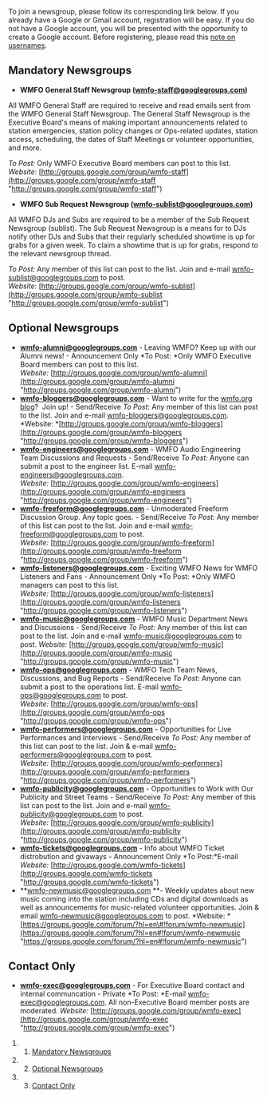 To join a newsgroup, please follow its corresponding link below. If you already have a Google or Gmail account, registration will be easy. If you do not have a Google account, you will be presented with the opportunity to create a Google account. Before registering, please read this [note on usernames](https://wiki.wmfo.org/Staff_Info/Staff_Usernames "Staff Info/Staff Usernames").

Mandatory Newsgroups
--------------------

-   **WMFO General Staff Newsgroup ([wmfo-staff@googlegroups.com](mailto:wmfo-staff@googlegroups.com "mailto:wmfo-staff@googlegroups.com"))**

All WMFO General Staff are required to receive and read emails sent from the WMFO General Staff Newsgroup. The General Staff Newsgroup is the Executive Board's means of making important announcements related to station emergencies, station policy changes or Ops-related updates, station access, scheduling, the dates of Staff Meetings or volunteer opportunities, and more.

*To Post:* Only WMFO Executive Board members can post to this list.
 *Website:* [http://groups.google.com/group/wmfo-staff](http://groups.google.com/group/wmfo-staff "http://groups.google.com/group/wmfo-staff")

-   **WMFO Sub Request Newsgroup ([wmfo-sublist@googlegroups.com](mailto:wmfo-sublist@googlegroups.com "mailto:wmfo-sublist@googlegroups.com"))**

All WMFO DJs and Subs are required to be a member of the Sub Request Newsgroup (sublist). The Sub Request Newsgroup is a means for to DJs notify other DJs and Subs that their regularly scheduled showtime is up for grabs for a given week. To claim a showtime that is up for grabs, respond to the relevant newsgroup thread.

*To Post:* Any member of this list can post to the list. Join and e-mail [wmfo-sublist@googlegroups.com](mailto:wmfo-sublist@googlegroups.com "mailto:wmfo-sublist@googlegroups.com") to post.
 *Website:* [http://groups.google.com/group/wmfo-sublist](http://groups.google.com/group/wmfo-sublist "http://groups.google.com/group/wmfo-sublist")

Optional Newsgroups
-------------------

-   **[wmfo-alumni@googlegroups.com](mailto:wmfo-alumni@googlegroups.com "mailto:wmfo-alumni@googlegroups.com")** - Leaving WMFO? Keep up with our Alumni news! - Announcement Only
     *To Post: *Only WMFO Executive Board members can post to this list.
     *Website:* [http://groups.google.com/group/wmfo-alumni](http://groups.google.com/group/wmfo-alumni "http://groups.google.com/group/wmfo-alumni")
-   **[wmfo-bloggers@googlegroups.com](mailto:wmfo-bloggers@googlegroups.com "mailto:wmfo-bloggers@googlegroups.com")** - Want to write for the [wmfo.org blog](http://www.wmfo.org/?cat=6 "http://www.wmfo.org/?cat=6")?  Join up! - Send/Receive
     *To Post:* Any member of this list can post to the list. Join and e-mail [wmfo-bloggers@googlegroups.com](mailto:wmfo-bloggers@googlegroups.com "mailto:wmfo-bloggers@googlegroups.com").
     *Website: *[http://groups.google.com/group/wmfo-bloggers](http://groups.google.com/group/wmfo-bloggers "http://groups.google.com/group/wmfo-bloggers")
-   **[wmfo-engineers@googlegroups.com](mailto:wmfo-engineers@googlegroups.com "mailto:wmfo-engineers@googlegroups.com")** - WMFO Audio Engineering Team Discussions and Requests - Send/Receive
     *To Post:* Anyone can submit a post to the engineer list. E-mail [wmfo-engineers@googlegroups.com](mailto:wmfo-engineers@googlegroups.com "mailto:wmfo-engineers@googlegroups.com").
     *Website:* [http://groups.google.com/group/wmfo-engineers](http://groups.google.com/group/wmfo-engineers "http://groups.google.com/group/wmfo-engineers")
-   **[wmfo-freeform@googlegroups.com](mailto:wmfo-freeform@googlegroups.com "mailto:wmfo-freeform@googlegroups.com")** - Unmoderated Freeform Discussion Group. Any topic goes. - Send/Receive
     *To Post:* Any member of this list can post to the list. Join and e-mail [wmfo-freeform@googlegroups.com](mailto:wmfo-freeform@googlegroups.com "mailto:wmfo-freeform@googlegroups.com") to post.
     *Website:* [http://groups.google.com/group/wmfo-freeform](http://groups.google.com/group/wmfo-freeform "http://groups.google.com/group/wmfo-freeform")
-   **[wmfo-listeners@googlegroups.com](mailto:wmfo-listeners@googlegroups.com "mailto:wmfo-listeners@googlegroups.com")** - Exciting WMFO News for WMFO Listeners and Fans - Announcement Only
     *To Post: *Only WMFO managers can post to this list.
     *Website:* [http://groups.google.com/group/wmfo-listeners](http://groups.google.com/group/wmfo-listeners "http://groups.google.com/group/wmfo-listeners")
-   **[wmfo-music@googlegroups.com](mailto:wmfo-music@googlegroups.com "mailto:wmfo-music@googlegroups.com")** - WMFO Music Department News and Discussions - Send/Receive
     *To Post:* Any member of this list can post to the list. Join and e-mail [wmfo-music@googlegroups.com](mailto:wmfo-music@googlegroups.com "mailto:wmfo-music@googlegroups.com") to post.
     *Website:* [http://groups.google.com/group/wmfo-music](http://groups.google.com/group/wmfo-music "http://groups.google.com/group/wmfo-music")
-   **[wmfo-ops@googlegroups.com](mailto:wmfo-ops@googlegroups.com "mailto:wmfo-ops@googlegroups.com")** - WMFO Tech Team News, Discussions, and Bug Reports - Send/Receive
     *To Post:* Anyone can submit a post to the operations list. E-mail [wmfo-ops@googlegroups.com](mailto:wmfo-ops@googlegroups.com "mailto:wmfo-ops@googlegroups.com") to post.
     *Website:* [http://groups.google.com/group/wmfo-ops](http://groups.google.com/group/wmfo-ops "http://groups.google.com/group/wmfo-ops")
-   **[wmfo-performers@googlegroups.com](mailto:wmfo-performers@googlegroups.com "mailto:wmfo-performers@googlegroups.com")** - Opportunities for Live Performances and Interviews - Send/Receive
     *To Post:* Any member of this list can post to the list. Join & e-mail [wmfo-performers@googlegroups.com](mailto:wmfo-performers@googlegroups.com "mailto:wmfo-performers@googlegroups.com") to post.
     *Website:* [http://groups.google.com/group/wmfo-performers](http://groups.google.com/group/wmfo-performers "http://groups.google.com/group/wmfo-performers")
-   **[wmfo-publicity@googlegroups.com](mailto:wmfo-publicity@googlegroups.com "mailto:wmfo-publicity@googlegroups.com")** - Opportunities to Work with Our Publicity and Street Teams - Send/Receive
     *To Post:* Any member of this list can post to the list. Join and e-mail [wmfo-publicity@googlegroups.com](mailto:wmfo-publicity@googlegroups.com "mailto:wmfo-publicity@googlegroups.com") to post.
     *Website:* [http://groups.google.com/group/wmfo-publicity](http://groups.google.com/group/wmfo-publicity "http://groups.google.com/group/wmfo-publicity")
-   [**wmfo-tickets@googlegroups.com**](mailto:wmfo-tickets@googlegroups.com "mailto:wmfo-tickets@googlegroups.com") - Info about WMFO Ticket distrobution and givaways - Announcement Only
     *To Post:*E-mail 
     *Website:* [http://groups.google.com/wmfo-tickets](http://groups.google.com/wmfo-tickets "http://groups.google.com/wmfo-tickets")
-   **[wmfo-newmusic@googlegroups.com](mailto:wmfo-newmusic@googlegroups.com "wmfo-newmusic@googlegroups.com") **- Weekly updates about new music coming into the station including CDs and digital downloads as well as announcements for music-related volunteer opportunities. Join & email [wmfo-newmusic@googlegroups.com](mailto:wmfo-newmusic@googlegroups.com "wmfo-newmusic@googlegroups.com") to post. *Website: *[https://groups.google.com/forum/?hl=en\#!forum/wmfo-newmusic](https://groups.google.com/forum/?hl=en#!forum/wmfo-newmusic "https://groups.google.com/forum/?hl=en#!forum/wmfo-newmusic")

Contact Only
------------

-   [**wmfo-exec@googlegroups.com**](mailto:wmfo-exec@googlegroups.com "mailto:wmfo-exec@googlegroups.com") - For Executive Board contact and internal communcation - Private
     *To Post: *E-mail [wmfo-exec@googlegroups.com](mailto:wmfo-exec@googlegroups.com "mailto:wmfo-exec@googlegroups.com"). All non-Executive Board member posts are moderated.
     *Website:* [http://groups.google.com/group/wmfo-exec](http://groups.google.com/group/wmfo-exec "http://groups.google.com/group/wmfo-exec")

1.  1. [Mandatory Newsgroups](#Mandatory_Newsgroups)
2.  2. [Optional Newsgroups](#Optional_Newsgroups)
3.  3. [Contact Only](#Contact_Only)

